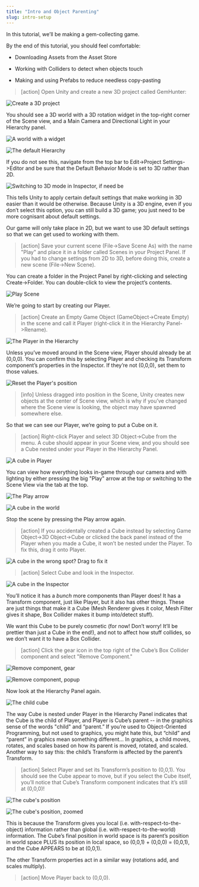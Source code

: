 ```yaml
---
title: "Intro and Object Parenting"
slug: intro-setup
---
```


In this tutorial, we’ll be making a gem-collecting game.

By the end of this tutorial, you should feel comfortable:

* Downloading Assets from the Asset Store

* Working with Colliders to detect when objects touch

* Making and using Prefabs to reduce needless copy-pasting

>[action]
>Open Unity and create a new 3D project called GemHunter:

![Create a 3D project](../assets/image_0.png)

You should see a 3D world with a 3D rotation widget in the top-right corner of the Scene view, and a Main Camera and Directional Light in your Hierarchy panel.

![A world with a widget](../assets/image_1.png)

![The default Hierarchy](../assets/image_2.png)

If you do not see this, navigate from the top bar to Edit->Project Settings->Editor and be sure that the Default Behavior Mode is set to 3D rather than 2D.

![Switching to 3D mode in Inspector, if need be](../assets/image_3.png)

This tells Unity to apply certain default settings that make working in 3D easier than it would be otherwise.  Because Unity is a 3D engine, even if you don’t select this option, you can still build a 3D game; you just need to be more cognisant about default settings.

Our game will only take place in 2D, but we want to use 3D default settings so that we can get used to working with them.

>[action]
>Save your current scene (File->Save Scene As) with the name "Play" and place it in a folder called Scenes in your Project Panel.  If you had to change settings from 2D to 3D, before doing this, create a new scene (File->New Scene).

You can create a folder in the Project Panel by right-clicking and selecting Create->Folder.  You can double-click to view the project’s contents.

![Play Scene](../assets/image_4.png)

We’re going to start by creating our Player.

>[action]
>Create an Empty Game Object (GameObject->Create Empty) in the scene and call it Player (right-click it in the Hierarchy Panel->Rename).

![The Player in the Hierarchy](../assets/image_5.png)

Unless you’ve moved around in the Scene view, Player should already be at (0,0,0).  You can confirm this by selecting Player and checking its Transform component’s properties in the Inspector.  If they’re not (0,0,0), set them to those values.

![Reset the Player's position](../assets/image_6.png)

>[info]
>Unless dragged into position in the Scene, Unity creates new objects at the center of Scene view, which is why if you’ve changed where the Scene view is looking, the object may have spawned somewhere else.

So that we can see our Player, we’re going to put a Cube on it.

>[action]
>Right-click Player and select 3D Object->Cube from the menu.  A cube should appear in your Scene view, and you should see a Cube nested under your Player in the Hierarchy Panel.

![A cube in Player](../assets/image_7.png)

You can view how everything looks in-game through our camera and with lighting by either pressing the big "Play" arrow at the top or switching to the Scene View via the tab at the top.

![The Play arrow](../assets/image_8.png)

![A cube in the world](../assets/image_9.png)

Stop the scene by pressing the Play arrow again.

>[action]
>If you accidentally created a Cube instead by selecting Game Object->3D Object->Cube or clicked the back panel instead of the Player when you made a Cube, it won’t be nested under the Player.  To fix this, drag it onto Player.

![A cube in the wrong spot? Drag to fix it](../assets/image_10.gif)

>[action]
>Select Cube and look in the Inspector.

![A cube in the Inspector](../assets/image_11.png)

You’ll notice it has a *bunch* more components than Player does!  It has a Transform component, just like Player, but it also has other things.  These are just things that make it a Cube (Mesh Renderer gives it color, Mesh Filter gives it shape, Box Collider makes it bump into/detect stuff).

We want this Cube to be purely cosmetic (for now!  Don’t worry!  It’ll be prettier than just a Cube in the end!), and not to affect how stuff collides, so we don’t want it to have a Box Collider.

>[action]
>Click the gear icon in the top right of the Cube’s Box Collider component and select "Remove Component."

![Remove component, gear](../assets/image_12.png)

![Remove component, popup](../assets/image_13.png)

Now look at the Hierarchy Panel again.

![The child cube](../assets/image_14.png)

The way Cube is nested under Player in the Hierarchy Panel indicates that the Cube is the child of Player, and Player is Cube’s parent -- in the graphics sense of the words "child" and “parent.”  If you’re used to Object-Oriented Programming, but not used to graphics, you might hate this, but “child” and “parent” in graphics mean something different...  In graphics, a child moves, rotates, and scales based on how its parent is moved, rotated, and scaled.  Another way to say this: the child’s Transform is affected by the parent’s Transform.

>[action]
>Select Player and set its Transform’s position to (0,0,1).  You should see the Cube appear to move, but if you select the Cube itself, you’ll notice that Cube’s Transform component indicates that it’s still at (0,0,0)!

![The cube's position](../assets/image_15.png)

![The cube's position, zoomed](../assets/image_16.png)

This is because the Transform gives you local (i.e. with-respect-to-the-object) information rather than global (i.e. with-respect-to-the-world) information.  The Cube’s final position in world space is its parent’s position in world space PLUS its position in local space, so (0,0,1) + (0,0,0) = (0,0,1), and the Cube APPEARS to be at (0,0,1).

The other Transform properties act in a similar way (rotations add, and scales multiply).

>[action]
>Move Player back to (0,0,0).
